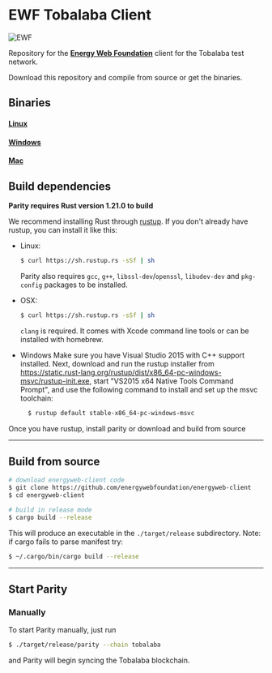 # EWF Tobalaba Client

![EWF](http://energyweb.org/wp-content/uploads/2017/02/EnergyWebnoback-1.png)

Repository for the [**Energy Web Foundation**](http://energyweb.org/) client for the Tobalaba test network.

Download this repository and compile from source or get the binaries.

## Binaries

#### [Linux](https://s3-us-west-2.amazonaws.com/builds-parity-published/ewf/x86_64-unknown-linux-gnu/parity)

#### [Windows](https://s3-us-west-2.amazonaws.com/builds-parity-published/ewf/x86_64-pc-windows-msvc/InstallParity.exe)

#### [Mac](https://s3-us-west-2.amazonaws.com/builds-parity-published/ewf/x86_64-apple-darwin/parity)


## Build dependencies

**Parity requires Rust version 1.21.0 to build**

We recommend installing Rust through [rustup](https://www.rustup.rs/). If you don't already have rustup, you can install it like this:

- Linux:
	```bash
	$ curl https://sh.rustup.rs -sSf | sh
	```

	Parity also requires `gcc`, `g++`, `libssl-dev`/`openssl`, `libudev-dev` and `pkg-config` packages to be installed.

- OSX:
	```bash
	$ curl https://sh.rustup.rs -sSf | sh
	```

	`clang` is required. It comes with Xcode command line tools or can be installed with homebrew.

- Windows
  Make sure you have Visual Studio 2015 with C++ support installed. Next, download and run the rustup installer from
	https://static.rust-lang.org/rustup/dist/x86_64-pc-windows-msvc/rustup-init.exe, start "VS2015 x64 Native Tools Command Prompt", and use the following command to install and set up the msvc toolchain:
  ```bash
	$ rustup default stable-x86_64-pc-windows-msvc
  ```

Once you have rustup, install parity or download and build from source

----

## Build from source

```bash
# download energyweb-client code
$ git clone https://github.com/energywebfoundation/energyweb-client
$ cd energyweb-client

# build in release mode
$ cargo build --release
```

This will produce an executable in the `./target/release` subdirectory.
Note: if cargo fails to parse manifest try:

```bash
$ ~/.cargo/bin/cargo build --release
```

----

## Start Parity

### Manually

To start Parity manually, just run

```bash
$ ./target/release/parity --chain tobalaba
```

and Parity will begin syncing the Tobalaba blockchain.

